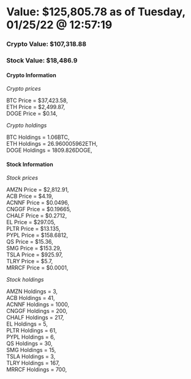 # Value: $125,805.78 as of Tuesday, 01/25/22 @ 12:57:19 

### Crypto Value: $107,318.88

### Stock Value: $18,486.9

#### Crypto Information 
*Crypto prices* 

BTC Price = $37,423.58,  
ETH Price = $2,499.87,  
DOGE Price = $0.14,  


*Crypto holdings* 

BTC Holdings = 1.06BTC,  
ETH Holdings = 26.960005962ETH,  
DOGE Holdings = 1809.826DOGE,  


#### Stock Information 

*Stock prices* 

AMZN Price = $2,812.91,  
ACB Price = $4.19,  
ACNNF Price = $0.0496,  
CNGGF Price = $0.19665,  
CHALF Price = $0.2712,  
EL Price = $297.05,  
PLTR Price = $13.135,  
PYPL Price = $158.6812,  
QS Price = $15.36,  
SMG Price = $153.29,  
TSLA Price = $925.97,  
TLRY Price = $5.7,  
MRRCF Price = $0.0001,  


*Stock holdings* 

AMZN Holdings = 3,  
ACB Holdings = 41,  
ACNNF Holdings = 1000,  
CNGGF Holdings = 200,  
CHALF Holdings = 217,  
EL Holdings = 5,  
PLTR Holdings = 61,  
PYPL Holdings = 6,  
QS Holdings = 30,  
SMG Holdings = 15,  
TSLA Holdings = 3,  
TLRY Holdings = 167,  
MRRCF Holdings = 700,  


